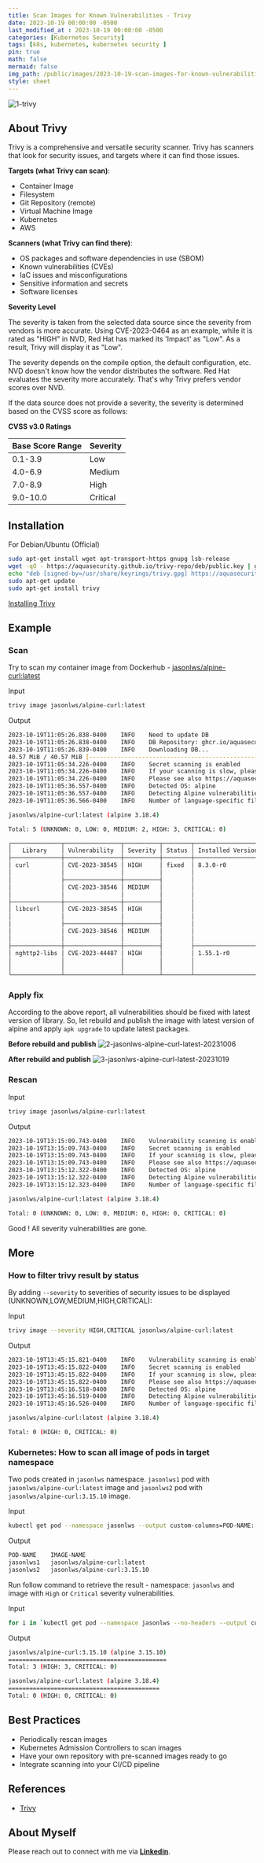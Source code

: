 ```yaml
---
title: Scan Images for Known Vulnerabilities - Trivy
date: 2023-10-19 00:00:00 -0500
last_modified_at : 2023-10-19 00:00:00 -0500
categories: [Kubernetes Security]
tags: [k8s, kubernetes, kubernetes security ]
pin: true
math: false
mermaid: false
img_path: /public/images/2023-10-19-scan-images-for-known-vulnerabilities-trivy
style: sheet
---
```


![1-trivy](1-trivy.jpg)

## About Trivy

Trivy is a comprehensive and versatile security scanner. Trivy has scanners that look for security issues, and targets where it can find those issues.

**Targets (what Trivy can scan)**:

- Container Image
- Filesystem
- Git Repository (remote)
- Virtual Machine Image
- Kubernetes
- AWS

**Scanners (what Trivy can find there)**:

- OS packages and software dependencies in use (SBOM)
- Known vulnerabilities (CVEs)
- IaC issues and misconfigurations
- Sensitive information and secrets
- Software licenses

**Severity Level**

The severity is taken from the selected data source since the severity from vendors is more accurate. Using CVE-2023-0464 as an example, while it is rated as "HIGH" in NVD, Red Hat has marked its 'Impact' as "Low". As a result, Trivy will display it as "Low".

The severity depends on the compile option, the default configuration, etc. NVD doesn't know how the vendor distributes the software. Red Hat evaluates the severity more accurately. That's why Trivy prefers vendor scores over NVD.

If the data source does not provide a severity, the severity is determined based on the CVSS score as follows:

**CVSS v3.0 Ratings**

| Base Score Range | Severity |
| :--- | :--- |
| 0.1-3.9 | Low |
| 4.0-6.9 | Medium |
| 7.0-8.9 | High |
| 9.0-10.0 | Critical |

## Installation

For Debian/Ubuntu (Official)

```bash
sudo apt-get install wget apt-transport-https gnupg lsb-release
wget -qO - https://aquasecurity.github.io/trivy-repo/deb/public.key | gpg --dearmor | sudo tee /usr/share/keyrings/trivy.gpg > /dev/null
echo "deb [signed-by=/usr/share/keyrings/trivy.gpg] https://aquasecurity.github.io/trivy-repo/deb $(lsb_release -sc) main" | sudo tee -a /etc/apt/sources.list.d/trivy.list
sudo apt-get update
sudo apt-get install trivy
```

[Installing Trivy](https://aquasecurity.github.io/trivy/v0.46/getting-started/installation/)

## Example

### Scan

Try to scan my container image from Dockerhub - [jasonlws/alpine-curl:latest](https://hub.docker.com/r/jasonlws/alpine-curl)

Input
```bash
trivy image jasonlws/alpine-curl:latest
```

Output
```bash
2023-10-19T11:05:26.838-0400    INFO    Need to update DB
2023-10-19T11:05:26.838-0400    INFO    DB Repository: ghcr.io/aquasecurity/trivy-db
2023-10-19T11:05:26.839-0400    INFO    Downloading DB...
40.57 MiB / 40.57 MiB [----------------------------------------------------------------------------------------------------------------------------------------------------------------------------------------------------------------------------------------------------------------------] 100.00% 6.45 MiB p/s 6.5s2023-10-19T11:05:34.225-0400    INFO    Vulnerability scanning is enabled
2023-10-19T11:05:34.226-0400    INFO    Secret scanning is enabled
2023-10-19T11:05:34.226-0400    INFO    If your scanning is slow, please try '--scanners vuln' to disable secret scanning
2023-10-19T11:05:34.226-0400    INFO    Please see also https://aquasecurity.github.io/trivy/v0.46/docs/scanner/secret/#recommendation for faster secret detection
2023-10-19T11:05:36.557-0400    INFO    Detected OS: alpine
2023-10-19T11:05:36.557-0400    INFO    Detecting Alpine vulnerabilities...
2023-10-19T11:05:36.566-0400    INFO    Number of language-specific files: 0

jasonlws/alpine-curl:latest (alpine 3.18.4)

Total: 5 (UNKNOWN: 0, LOW: 0, MEDIUM: 2, HIGH: 3, CRITICAL: 0)

┌──────────────┬────────────────┬──────────┬────────┬───────────────────┬───────────────┬──────────────────────────────────────────────────────────────┐
│   Library    │ Vulnerability  │ Severity │ Status │ Installed Version │ Fixed Version │                            Title                             │
├──────────────┼────────────────┼──────────┼────────┼───────────────────┼───────────────┼──────────────────────────────────────────────────────────────┤
│ curl         │ CVE-2023-38545 │ HIGH     │ fixed  │ 8.3.0-r0          │ 8.4.0-r0      │ a heap based buffer overflow in the SOCKS5 proxy handshake   │
│              │                │          │        │                   │               │ https://avd.aquasec.com/nvd/cve-2023-38545                   │
│              ├────────────────┼──────────┤        │                   │               ├──────────────────────────────────────────────────────────────┤
│              │ CVE-2023-38546 │ MEDIUM   │        │                   │               │ cookie injection with none file                              │
│              │                │          │        │                   │               │ https://avd.aquasec.com/nvd/cve-2023-38546                   │
├──────────────┼────────────────┼──────────┤        │                   │               ├──────────────────────────────────────────────────────────────┤
│ libcurl      │ CVE-2023-38545 │ HIGH     │        │                   │               │ a heap based buffer overflow in the SOCKS5 proxy handshake   │
│              │                │          │        │                   │               │ https://avd.aquasec.com/nvd/cve-2023-38545                   │
│              ├────────────────┼──────────┤        │                   │               ├──────────────────────────────────────────────────────────────┤
│              │ CVE-2023-38546 │ MEDIUM   │        │                   │               │ cookie injection with none file                              │
│              │                │          │        │                   │               │ https://avd.aquasec.com/nvd/cve-2023-38546                   │
├──────────────┼────────────────┼──────────┤        ├───────────────────┼───────────────┼──────────────────────────────────────────────────────────────┤
│ nghttp2-libs │ CVE-2023-44487 │ HIGH     │        │ 1.55.1-r0         │ 1.57.0-r0     │ Multiple HTTP/2 enabled web servers are vulnerable to a DDoS │
│              │                │          │        │                   │               │ attack (Rapid...                                             │
│              │                │          │        │                   │               │ https://avd.aquasec.com/nvd/cve-2023-44487                   │
└──────────────┴────────────────┴──────────┴────────┴───────────────────┴───────────────┴──────────────────────────────────────────────────────────────┘
```

### Apply fix

According to the above report, all vulnerabilities should be fixed with latest version of library. So, let rebuild and publish the image with latest version of alpine and apply `apk upgrade` to update latest packages.

**Before rebuild and publish**
![2-jasonlws-alpine-curl-latest-20231006](2-jasonlws-alpine-curl-latest-20231006.jpg)

**After rebuild and publish**
![3-jasonlws-alpine-curl-latest-20231019](3-jasonlws-alpine-curl-latest-20231019.jpg)

### Rescan

Input
```bash
trivy image jasonlws/alpine-curl:latest
```

Output
```bash
2023-10-19T13:15:09.743-0400    INFO    Vulnerability scanning is enabled
2023-10-19T13:15:09.743-0400    INFO    Secret scanning is enabled
2023-10-19T13:15:09.743-0400    INFO    If your scanning is slow, please try '--scanners vuln' to disable secret scanning
2023-10-19T13:15:09.743-0400    INFO    Please see also https://aquasecurity.github.io/trivy/v0.46/docs/scanner/secret/#recommendation for faster secret detection
2023-10-19T13:15:12.322-0400    INFO    Detected OS: alpine
2023-10-19T13:15:12.322-0400    INFO    Detecting Alpine vulnerabilities...
2023-10-19T13:15:12.323-0400    INFO    Number of language-specific files: 0

jasonlws/alpine-curl:latest (alpine 3.18.4)

Total: 0 (UNKNOWN: 0, LOW: 0, MEDIUM: 0, HIGH: 0, CRITICAL: 0)
```

Good ! All severity vulnerabilities are gone.

## More

### How to filter trivy result by status

By adding `--severity` to severities of security issues to be displayed (UNKNOWN,LOW,MEDIUM,HIGH,CRITICAL):

Input
``` bash
trivy image --severity HIGH,CRITICAL jasonlws/alpine-curl:latest
```

Output
```bash
2023-10-19T13:45:15.821-0400    INFO    Vulnerability scanning is enabled
2023-10-19T13:45:15.822-0400    INFO    Secret scanning is enabled
2023-10-19T13:45:15.822-0400    INFO    If your scanning is slow, please try '--scanners vuln' to disable secret scanning
2023-10-19T13:45:15.822-0400    INFO    Please see also https://aquasecurity.github.io/trivy/v0.46/docs/scanner/secret/#recommendation for faster secret detection
2023-10-19T13:45:16.518-0400    INFO    Detected OS: alpine
2023-10-19T13:45:16.519-0400    INFO    Detecting Alpine vulnerabilities...
2023-10-19T13:45:16.526-0400    INFO    Number of language-specific files: 0

jasonlws/alpine-curl:latest (alpine 3.18.4)

Total: 0 (HIGH: 0, CRITICAL: 0)
```

### Kubernetes: How to scan all image of pods in target namespace

Two pods created in `jasonlws` namespace. `jasonlws1` pod with `jasonlws/alpine-curl:latest` image and `jasonlws2` pod with `jasonlws/alpine-curl:3.15.10` image.

Input
```bash
kubectl get pod --namespace jasonlws --output custom-columns=POD-NAME:.metadata.name,IMAGE-NAME:.spec.containers[*].image
```

Output
```bash
POD-NAME    IMAGE-NAME
jasonlws1   jasonlws/alpine-curl:latest
jasonlws2   jasonlws/alpine-curl:3.15.10
```

Run follow command to retrieve the result - namespace: `jasonlws` and image with `High` or `Critical` severity vulnerabilities.

Input
```bash
for i in `kubectl get pod --namespace jasonlws --no-headers --output custom-columns=IMAGE-NAME:.spec.containers[*].image`; do trivy -q image --severity HIGH,CRITICAL $i | grep -iEB3 "HIGH:|CRITICAL:" ; done
```

Output
```bash
jasonlws/alpine-curl:3.15.10 (alpine 3.15.10)
=============================================
Total: 3 (HIGH: 3, CRITICAL: 0)

jasonlws/alpine-curl:latest (alpine 3.18.4)
===========================================
Total: 0 (HIGH: 0, CRITICAL: 0)
```

## Best Practices

- Periodically rescan images
- Kubernetes Admission Controllers to scan images
- Have your own repository with pre-scanned images ready to go
- Integrate scanning into your CI/CD pipeline

## References

- [Trivy](https://aquasecurity.github.io/trivy/v0.46/)

## About Myself

Please reach out to connect with me via [**Linkedin**](https://www.linkedin.com/in/jasonlws).